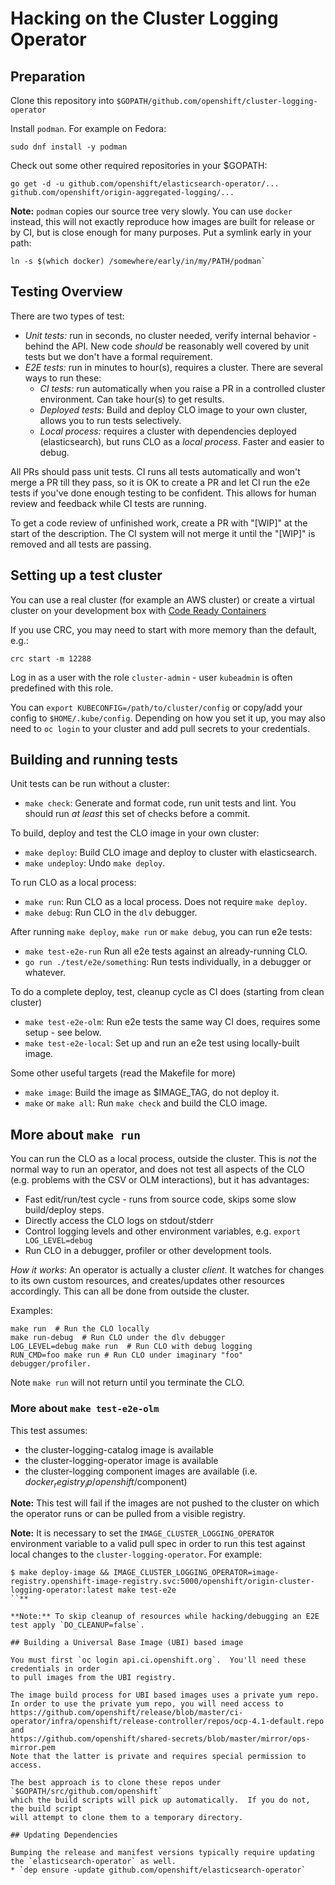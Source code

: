 # Hacking on the Cluster Logging Operator

## Preparation

Clone this repository into `$GOPATH/github.com/openshift/cluster-logging-operator`

Install `podman`. For example on  Fedora:
```
sudo dnf install -y podman
```

Check out some other required repositories in your $GOPATH:
```
go get -d -u github.com/openshift/elasticsearch-operator/... github.com/openshift/origin-aggregated-logging/...
```

**Note:** `podman` copies our source tree very slowly. You can use `docker`
instead, this will not exactly reproduce how images are built for release or by
CI, but is close enough for many purposes. Put a symlink early in your path:
```
ln -s $(which docker) /somewhere/early/in/my/PATH/podman`
```

## Testing Overview

There are two types of test:

* *Unit tests:* run in seconds, no cluster needed, verify internal behavior - behind the API. New code *should* be reasonably well covered by unit tests but we don't have a formal requirement.
* *E2E tests:* run in minutes to hour(s), requires a cluster. There are several ways to run these:
   - *CI tests:* run automatically when you raise a PR in a controlled cluster environment. Can take hour(s) to get results.
   - *Deployed tests:* Build and deploy CLO image to your own cluster, allows you to run tests selectively.
   - *Local process:* requires a cluster with dependencies deployed (elasticsearch), but runs CLO as a *local process*. Faster and easier to debug.

All PRs should pass unit tests. CI runs all tests automatically and won't merge a PR till they pass, so it is OK to create a PR and let CI run the e2e tests if you've done enough testing to be confident. This allows for human review and feedback while CI tests are running.

To get a code review of unfinished work, create a PR with "[WIP]" at the start of the description. The CI system will not merge it until the "[WIP]" is removed and all tests are passing.

## Setting up a test cluster

You can use a real cluster (for example an AWS cluster) or create a virtual cluster on your development box with [Code Ready Containers](https://developers.redhat.com/products/codeready-containers/download)

If you use CRC, you may need to start with more memory than the default, e.g.:
```
crc start -m 12288
```

Log in as a user with the role `cluster-admin` - user `kubeadmin` is often predefined with this role.

You can `export KUBECONFIG=/path/to/cluster/config` or copy/add your config to `$HOME/.kube/config`. Depending on how you set it up, you may also need to `oc login` to your cluster and add pull secrets to your credentials.

## Building and running tests

Unit tests can be run without a cluster:
* `make check`: Generate and format code, run unit tests and lint.
   You should run *at least* this set of checks before a commit.

To build, deploy and test the CLO image in your own cluster:
* `make deploy`: Build CLO image and deploy to cluster with elasticsearch.
* `make undeploy`: Undo `make deploy`.

To run CLO as a local process:
* `make run`: Run CLO as a local process. Does not require `make deploy`.
* `make debug`: Run CLO in the `dlv` debugger.

After running `make deploy`, `make run` or `make debug`, you can run e2e tests:
* `make test-e2e-run` Run all e2e tests against an already-running CLO.
* `go run ./test/e2e/something`: Run tests individually, in a debugger or whatever.

To do a complete deploy, test, cleanup cycle as CI does (starting from clean cluster)
* `make test-e2e-olm`: Run e2e tests the same way CI does, requires some setup - see below.
* `make test-e2e-local`: Set up and run an e2e test using locally-built image.

Some other useful targets (read the Makefile for more)
* `make image`: Build the image as $IMAGE_TAG, do not deploy it.
* `make` or `make all`: Run `make check` and build the CLO image.

## More about `make run`

You can run the CLO as a local process, outside the cluster. This is *not* the
normal way to run an operator, and does not test all aspects of the CLO
(e.g. problems with the CSV or OLM interactions), but it has advantages:

* Fast edit/run/test cycle - runs from source code, skips some slow build/deploy steps.
* Directly access the CLO logs on stdout/stderr
* Control logging levels and other environment variables, e.g. `export LOG_LEVEL=debug`
* Run CLO in a debugger, profiler or other development tools.

*How it works*: An operator is actually a cluster *client*. It watches for
changes to its own custom resources, and creates/updates other resources
accordingly. This can all be done from outside the cluster.

Examples:
```
make run  # Run the CLO locally
make run-debug  # Run CLO under the dlv debugger
LOG_LEVEL=debug make run  # Run CLO with debug logging
RUN_CMD=foo make run # Run CLO under imaginary "foo" debugger/profiler.
```

Note `make run` will not return until you terminate the CLO.

### More about `make test-e2e-olm`

This test assumes:
* the cluster-logging-catalog image is available
* the cluster-logging-operator image is available
* the cluster-logging component images are available (i.e. $docker_registry_ip/openshift/$component)

**Note:** This test will fail if the images are not pushed to the cluster
on which the operator runs or can be pulled from a visible registry.

**Note:** It is necessary to set the `IMAGE_CLUSTER_LOGGING_OPERATOR` environment variable to a valid pull spec
in order to run this test against local changes to the `cluster-logging-operator`. For example:
```
$ make deploy-image && IMAGE_CLUSTER_LOGGING_OPERATOR=image-registry.openshift-image-registry.svc:5000/openshift/origin-cluster-logging-operator:latest make test-e2e
``**

**Note:** To skip cleanup of resources while hacking/debugging an E2E test apply `DO_CLEANUP=false`.

## Building a Universal Base Image (UBI) based image

You must first `oc login api.ci.openshift.org`.  You'll need these credentials in order
to pull images from the UBI registry.

The image build process for UBI based images uses a private yum repo.
In order to use the private yum repo, you will need access to
https://github.com/openshift/release/blob/master/ci-operator/infra/openshift/release-controller/repos/ocp-4.1-default.repo
and
https://github.com/openshift/shared-secrets/blob/master/mirror/ops-mirror.pem
Note that the latter is private and requires special permission to access.

The best approach is to clone these repos under `$GOPATH/src/github.com/openshift`
which the build scripts will pick up automatically.  If you do not, the build script
will attempt to clone them to a temporary directory.

## Updating Dependencies

Bumping the release and manifest versions typically require updating the `elasticsearch-operator` as well.
* `dep ensure -update github.com/openshift/elasticsearch-operator`

